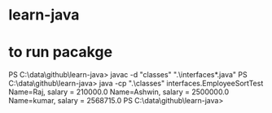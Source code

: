 # learn-java


# to run pacakge

PS C:\data\github\learn-java> javac -d "classes" ".\interfaces\*.java"
PS C:\data\github\learn-java> java -cp ".\classes\" interfaces.EmployeeSortTest
Name=Raj, salary = 210000.0
Name=Ashwin, salary = 2500000.0
Name=kumar, salary = 2568715.0
PS C:\data\github\learn-java>